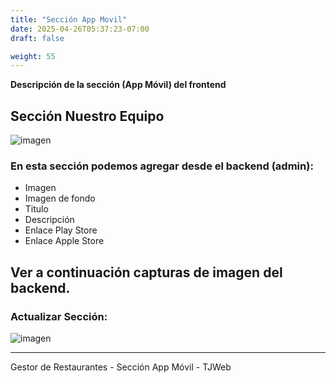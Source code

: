 ```yaml
---
title: "Sección App Movil"
date: 2025-04-26T05:37:23-07:00
draft: false

weight: 55
---
```


**Descripción de la sección (App Móvil) del frontend**
## Sección Nuestro Equipo
![imagen](/proyectos/foodpark/appMovil_opt.png)

### En esta sección podemos agregar desde el **backend** (admin):

- Imagen 
- Imagen de fondo
- Titulo
- Descripción
- Enlace Play Store
- Enlace Apple Store
## Ver a continuación capturas de imagen del **backend**.
### Actualizar Sección:
![imagen](/proyectos/foodpark/appMovil_actualizar_opt.png)

***
Gestor de Restaurantes - Sección App Móvil - TJWeb